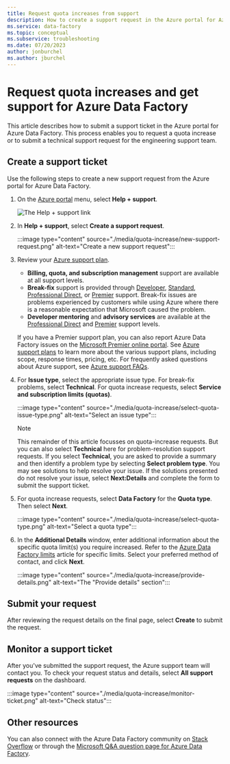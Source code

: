 ```yaml
---
title: Request quota increases from support
description: How to create a support request in the Azure portal for Azure Data Factory to request quota increases or get problem resolution support.
ms.service: data-factory
ms.topic: conceptual
ms.subservice: troubleshooting
ms.date: 07/20/2023
author: jonburchel
ms.author: jburchel
---
```


# Request quota increases and get support for Azure Data Factory

This article describes how to submit a support ticket in the Azure portal for Azure Data Factory. This process enables you to request a quota increase or to submit a technical support request for the engineering support team.

## Create a support ticket

Use the following steps to create a new support request from the Azure portal for Azure Data Factory.

1. On  the [Azure portal](https://portal.azure.com) menu, select **Help + support**.

   ![The Help + support link](./media/quota-increase/help-plus-support.png)


1. In **Help + support**, select **Create a support request**.

    :::image type="content" source="./media/quota-increase/new-support-request.png" alt-text="Create a new support request":::

1. Review your [Azure support plan](https://azure.microsoft.com/support/plans/?WT.mc_id=Support_Plan_510979/).

   * **Billing, quota, and subscription management** support are available at all support levels.
   * **Break-fix** support is provided through [Developer](https://azure.microsoft.com/support/plans/developer/), [Standard](https://azure.microsoft.com/support/plans/standard/), [Professional Direct](https://azure.microsoft.com/support/plans/prodirect/), or [Premier](https://azure.microsoft.com/support/plans/premier/) support. Break-fix issues are problems experienced by customers while using Azure where there is a reasonable expectation that Microsoft caused the problem.
   * **Developer mentoring** and **advisory services** are available at the [Professional Direct](https://azure.microsoft.com/support/plans/prodirect/) and [Premier](https://azure.microsoft.com/support/plans/premier/) support levels.

   If you have a Premier support plan, you can also report Azure Data Factory issues on the [Microsoft Premier online portal](https://www.microsoft.com/unifiedsupport/premier). See [Azure support plans](https://azure.microsoft.com/support/plans/?WT.mc_id=Support_Plan_510979/) to learn more about the various support plans, including scope, response times, pricing, etc.  For frequently asked questions about Azure support, see [Azure support FAQs](https://azure.microsoft.com/support/faq/).

1. For **Issue type**, select the appropriate issue type. For break-fix problems, select **Technical**. For quota increase requests, select **Service and subscription limits (quotas)**.

   :::image type="content" source="./media/quota-increase/select-quota-issue-type.png" alt-text="Select an issue type":::  

   > [!NOTE]
   > This remainder of this article focusses on quota-increase requests. But you can also select **Technical** here for problem-resolution support requests. If you select **Technical**, you are asked to provide a summary and then identify a problem type by selecting **Select problem type**. You may see solutions to help resolve your issue. If the solutions presented do not resolve your issue, select **Next:Details** and complete the form to submit the support ticket.

1. For quota increase requests, select **Data Factory** for the **Quota type**. Then select **Next**.

   :::image type="content" source="./media/quota-increase/select-quota-type.png" alt-text="Select a quota type":::

1. In the **Additional Details** window, enter additional information about the specific quota limit(s) you require increased.  Refer to the [Azure Data Factory limits](../azure-resource-manager/management/azure-subscription-service-limits.md#data-factory-limits) article for specific limits.  Select your preferred method of contact, and click **Next**.

   :::image type="content" source="./media/quota-increase/provide-details.png" alt-text="The &quot;Provide details&quot; section":::

## Submit your request

After reviewing the request details on the final page, select **Create** to submit the request.

## Monitor a support ticket

After you've submitted the support request, the Azure support team will contact you. To check your request status and details, select **All support requests** on the dashboard.

:::image type="content" source="./media/quota-increase/monitor-ticket.png" alt-text="Check status":::

## Other resources

You can also connect with the Azure Data Factory community on [Stack Overflow](https://stackoverflow.com/questions/tagged/azure-data-factory) or through the [Microsoft Q&A question page for Azure Data Factory](/answers/topics/azure-data-factory.html).
